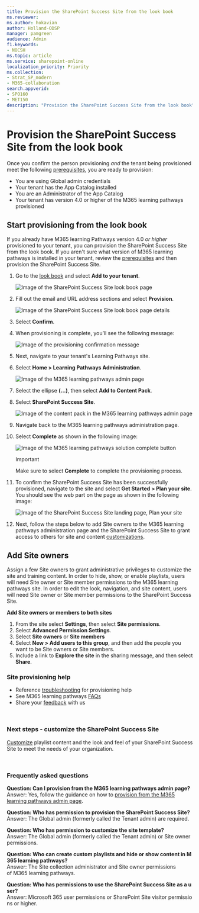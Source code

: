 ```yaml
---
title: Provision the SharePoint Success Site from the look book
ms.reviewer: 
ms.author: hokavian
author: Holland-ODSP
manager: pamgreen
audience: Admin
f1.keywords:
- NOCSH
ms.topic: article
ms.service: sharepoint-online
localization_priority: Priority
ms.collection:  
- Strat_SP_modern
- M365-collaboration
search.appverid:
- SPO160
- MET150
description: "Provision the SharePoint Success Site from the look book"
---
```


# Provision the SharePoint Success Site from the look book

Once you confirm the person provisioning *and* the tenant being provisioned meet the following [prerequisites](https://docs.microsoft.com/sharepoint/provision-sss#meet-the-prerequisites), you are ready to provision:

- You are using Global admin credentials
- Your tenant has the App Catalog installed
- You are an Administrator of the App Catalog
- Your tenant has version 4.0 or higher of the M365 learning pathways provisioned


## Start provisioning from the look book
If you already have M365 learning Pathways version 4.0 *or higher* provisioned to your tenant, you can provision the SharePoint Success Site from the look book. If you aren't sure what version of M365 learning pathways is installed in your tenant, review the [prerequisites](https://docs.microsoft.com/sharepoint/provision-sss#meet-the-prerequisites) and then provision the SharePoint Success Site. 

1. Go to the [look book](https://lookbook.microsoft.com/details/0b860749-56a0-4c4c-992c-536d56d9accf) and select **Add to your tenant**.

   ![Image of the SharePoint Success Site look book page](media/sss-lookbook-add.png)

2. Fill out the email and URL address sections and select **Provision**.

   ![Image of the SharePoint Success Site look book page details](media/sss-lookbook-details.png)

3.	Select **Confirm**.

4.	When provisioning is complete, you’ll see the following message:

    ![Image of the provisioning confirmation message](media/sss-sss-complete.png)

5.	Next, navigate to your tenant's Learning Pathways site.

6.	Select **Home > Learning Pathways Administration**.

    ![Image of the M365 learning pathways admin page](media/sss-sss-admin.png)

7.	Select the ellipse **(…)**, then select **Add to Content Pack**.

8.	Select **SharePoint Success Site**.

    ![Image of the content pack in the M365 learning pathways admin page](media/sss-content-pack.png)

9.	Navigate back to the M365 learning pathways administration page.

10.	Select **Complete** as shown in the following image:

    ![Image of the M365 learning pathways solution complete button](media/sss-m365lp-confirm2.png)

    > [!IMPORTANT]
    > Make sure to select **Complete** to complete the provisioning process.

11.	To confirm the SharePoint Success Site has been successfully provisioned, navigate to the site and select **Get Started > Plan your site**. You should see the web part on the page as shown in the following image:


    ![Image of the SharePoint Success Site landing page, Plan your site](media/sss-content-landing.png)


12. Next, follow the steps below to add Site owners to the M365 learning pathways administration page and the SharePoint Success Site to grant access to others for site and content [customizations](https://docs.microsoft.com/sharepoint/customize-sss). 


## Add Site owners 
Assign a few Site owners to grant administrative privileges to customize the site and training content. In order to hide, show, or enable playlists, users will need Site owner or Site member permissions to the M365 learning pathways site. In order to edit the look, navigation, and site content, users will need Site owner or Site member permissions to the SharePoint Success Site. 

**Add Site owners or members to both sites**

1. From the site select **Settings**, then select **Site permissions**.
2. Select **Advanced Permission Settings**.
3. Select **Site owners** or **Site members**
4. Select **New > Add users to this group**, and then add the people you want to be Site owners or Site members.
5. Include a link to **Explore the site** in the sharing message, and then select **Share**.


### Site provisioning help

- Reference [troubleshooting](https://docs.microsoft.com/office365/customlearning/feedback) for provisioning help
- See M365 learning pathways [FAQs](https://docs.microsoft.com/office365/customlearning/faq)
- Share your [feedback](https://github.com/pnp/custom-learning-office-365/issues) with us

<br>

### Next steps - customize the SharePoint Success Site

[Customize](https://docs.microsoft.com/sharepoint/customize-sss) playlist content and the look and feel of your SharePoint Success Site to meet the needs of your organization.

<br>

### Frequently asked questions

**Question: Can I provision from the M365 learning pathways admin page?**
<br>
Answer: Yes, follow the guidance on how to [provision from the M365 learning pathways admin page](https://docs.microsoft.com/sharepoint/provision-sss#provision-the-sharepoint-success-site-1).
<br>

**Question: Who has permission to provision the SharePoint Success Site?**
<br>
Answer: The Global admin (formerly called the Tenant admin) are required.
<br>

**Question: Who has permission to customize the site template?**
<br>
Answer: The Global admin (formerly called the Tenant admin) or Site owner permissions.
<br>

**Question: Who can create custom playlists and hide or show content in M365 learning pathways?**
<br>
Answer: The Site collection administrator and Site owner permissions of M365 learning pathways.
<br>

**Question: Who has permissions to use the SharePoint Success Site as a user?**
<br>
Answer: Microsoft 365 user permissions or SharePoint Site visitor permissions or higher.

